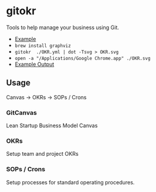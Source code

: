 # gitokr

Tools to help manage your business using Git.

 - [Example](https://github.com/abhiyerra/gitokr/blob/master/OKR.yml)
 - `brew install graphviz`
 - `gitokr  ./OKR.yml | dot -Tsvg > OKR.svg`
 - `open -a "/Applications/Google Chrome.app" ./OKR.svg`
 - [Example Output](https://github.com/abhiyerra/gitokr/blob/master/OKR.svg)

## Usage

Canvas -> OKRs -> SOPs / Crons

### GitCanvas

Lean Startup Business Model Canvas

### OKRs

Setup team and project OKRs

### SOPs / Crons

Setup processes for standard operating procedures.
